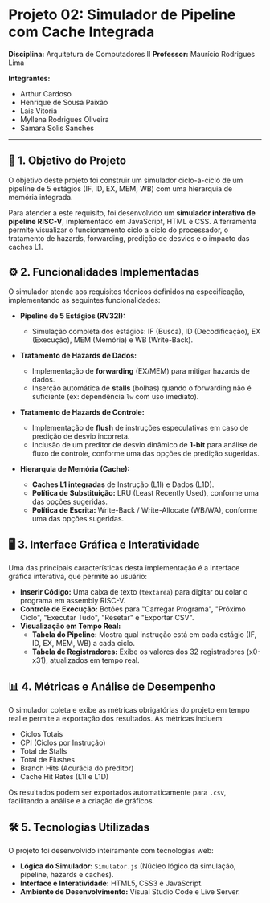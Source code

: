 # Projeto 02: Simulador de Pipeline com Cache Integrada

**Disciplina:** Arquitetura de Computadores II
**Professor:** Maurício Rodrigues Lima

**Integrantes:**
* Arthur Cardoso
* Henrique de Sousa Paixão
* Lais Vitoria
* Myllena Rodrigues Oliveira
* Samara Solis Sanches

---

## 🎯 1. Objetivo do Projeto

O objetivo deste projeto foi construir um simulador ciclo-a-ciclo de um pipeline de 5 estágios (IF, ID, EX, MEM, WB) com uma hierarquia de memória integrada.

Para atender a este requisito, foi desenvolvido um **simulador interativo de pipeline RISC-V**, implementado em JavaScript, HTML e CSS. A ferramenta permite visualizar o funcionamento ciclo a ciclo do processador, o tratamento de hazards, forwarding, predição de desvios e o impacto das caches L1.

## ⚙️ 2. Funcionalidades Implementadas

O simulador atende aos requisitos técnicos definidos na especificação, implementando as seguintes funcionalidades:

* **Pipeline de 5 Estágios (RV32I):**
    * Simulação completa dos estágios: IF (Busca), ID (Decodificação), EX (Execução), MEM (Memória) e WB (Write-Back).

* **Tratamento de Hazards de Dados:**
    * Implementação de **forwarding** (EX/MEM) para mitigar hazards de dados.
    * Inserção automática de **stalls** (bolhas) quando o forwarding não é suficiente (ex: dependência `lw` com uso imediato).

* **Tratamento de Hazards de Controle:**
    * Implementação de **flush** de instruções especulativas em caso de predição de desvio incorreta.
    * Inclusão de um preditor de desvio dinâmico de **1-bit** para análise de fluxo de controle, conforme uma das opções de predição sugeridas.

* **Hierarquia de Memória (Cache):**
    * **Caches L1 integradas** de Instrução (L1I) e Dados (L1D).
    * **Política de Substituição:** LRU (Least Recently Used), conforme uma das opções sugeridas.
    * **Política de Escrita:** Write-Back / Write-Allocate (WB/WA), conforme uma das opções sugeridas.

## 🖥️ 3. Interface Gráfica e Interatividade

Uma das principais características desta implementação é a interface gráfica interativa, que permite ao usuário:

* **Inserir Código:** Uma caixa de texto (`textarea`) para digitar ou colar o programa em assembly RISC-V.
* **Controle de Execução:** Botões para "Carregar Programa", "Próximo Ciclo", "Executar Tudo", "Resetar" e "Exportar CSV".
* **Visualização em Tempo Real:**
    * **Tabela do Pipeline:** Mostra qual instrução está em cada estágio (IF, ID, EX, MEM, WB) a cada ciclo.
    * **Tabela de Registradores:** Exibe os valores dos 32 registradores (x0-x31), atualizados em tempo real.

## 📊 4. Métricas e Análise de Desempenho

O simulador coleta e exibe as métricas obrigatórias do projeto em tempo real e permite a exportação dos resultados. As métricas incluem:

* Ciclos Totais
* CPI (Ciclos por Instrução)
* Total de Stalls
* Total de Flushes
* Branch Hits (Acurácia do preditor)
* Cache Hit Rates (L1I e L1D)

Os resultados podem ser exportados automaticamente para `.csv`, facilitando a análise e a criação de gráficos.

## 🛠️ 5. Tecnologias Utilizadas

O projeto foi desenvolvido inteiramente com tecnologias web:

* **Lógica do Simulador:** `Simulator.js` (Núcleo lógico da simulação, pipeline, hazards e caches).
* **Interface e Interatividade:** HTML5, CSS3 e JavaScript.
* **Ambiente de Desenvolvimento:** Visual Studio Code e Live Server.